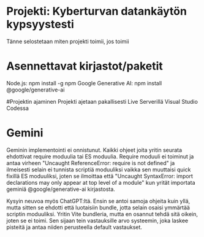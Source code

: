 # Projekti: Kyberturvan datankäytön kypsyystesti

Tänne selostetaan miten projekti toimii, jos toimii

# Asennettavat kirjastot/paketit
Node.js: npm install -g npm
Google Generative AI: npm install @google/generative-ai

#Projektin ajaminen
Projekti ajetaan pakallisesti Live Serverillä Visual Studio Codessa

# Gemini

Geminin implementointi ei onnistunut. Kaikki ohjeet joita yritin seurata ehdottivat require moduulia tai ES moduulia. Require moduuli ei toiminut ja antaa virheen "Uncaught ReferenceError: require is not defined" ja ilmeisesti selain ei tunnista scriptiä moduuliksi vaikka sen muuttaisi quick fixillä ES moduuliksi, joten se ilmoittaa että "Uncaught SyntaxError: import declarations may only appear at top level of a module" kun yrität importata geminiä @google/generative-ai kirjastosta. 

Kysyin neuvoa myös ChatGPT:ltä. Ensin se antoi samoja ohjeita kuin yllä, mutta sitten se ehdotti että luotaisiin bundle, jotta selain osaisi ymmärtää scriptin moduuliksi. Yritin Vite bundleria, mutta en osannut tehdä sitä oikein, joten se ei toimi. Sen sijaan tein vastauksille arvo systeemin, joka laskee pisteitä ja antaa niiden perusteella default vastaukset.
